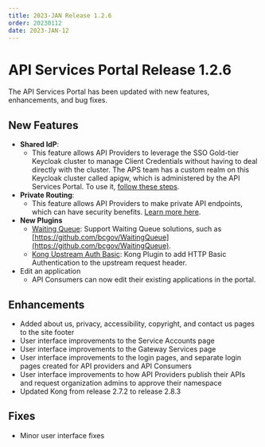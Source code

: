 ```yaml
---
title: 2023-JAN Release 1.2.6
order: 20230112
date: 2023-JAN-12
---
```


# API Services Portal Release 1.2.6

The API Services Portal has been updated with new features, enhancements, and bug fixes.

## New Features

- **Shared IdP**:
  - This feature allows API Providers to leverage the SSO Gold-tier Keycloak cluster to manage Client Credentials without having to deal directly with the cluster. The APS team has a custom realm on this Keycloak cluster called apigw, which is administered by the API Services Portal. To use it, [follow these steps](/how-to/client-cred-flow.md/#2-grant-access-to-the-identity-provider).
- **Private Routing**:
  - This feature allows API Providers to make private API endpoints, which can have security benefits. [Learn more here](/how-to/private-route.md).
- **New Plugins**
  - [Waiting Queue](/gateway/plugins/waiting-queue.md#waiting-queue): Support Waiting Queue solutions, such as [https://github.com/bcgov/WaitingQueue](https://github.com/bcgov/WaitingQueue).
  - [Kong Upstream Auth Basic](/gateway/plugins/kong-upstream-auth-basic.md#kong-upstream-auth-basic): Kong Plugin to add HTTP Basic Authentication to the upstream request header.
- Edit an application
  - API Consumers can now edit their existing applications in the portal.

## Enhancements

- Added about us, privacy, accessibility, copyright, and contact us pages to the site footer
- User interface improvements to the Service Accounts page
- User interface improvements to the Gateway Services page
- User interface improvements to the login pages, and separate login pages created for API providers and API Consumers
- User interface improvements to how API Providers publish their APIs and request organization admins to approve their namespace
- Updated Kong from release 2.7.2 to release 2.8.3

## Fixes

- Minor user interface fixes
